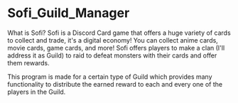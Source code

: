 # Sofi_Guild_Manager

What is Sofi?
Sofi is a Discord Card game that offers a huge variety of cards to collect and trade, it's a digital economy! You can collect anime cards, movie cards, game cards, and more!
Sofi offers players to make a clan (I'll address it as Guild) to raid to defeat monsters with their cards and offer them rewards.

This program is made for a certain type of Guild which provides many functionality to distribute the earned reward to each and every one of the players in the Guild.
